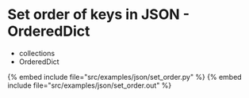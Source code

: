 # Set order of keys in JSON - OrderedDict


* collections
* OrderedDict

{% embed include file="src/examples/json/set_order.py" %}
{% embed include file="src/examples/json/set_order.out" %}



